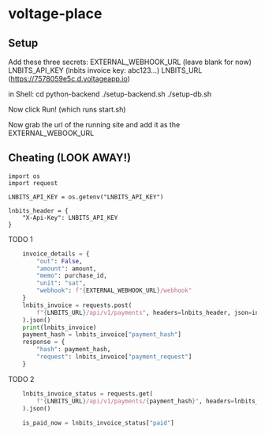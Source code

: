 # voltage-place

## Setup

Add these three secrets:
EXTERNAL_WEBHOOK_URL (leave blank for now)
LNBITS_API_KEY (lnbits invoice key: abc123...)
LNBITS_URL (https://7578059e5c.d.voltageapp.io)

in Shell:
cd python-backend
./setup-backend.sh
./setup-db.sh

Now click Run! (which runs start.sh)

Now grab the url of the running site and add it as the EXTERNAL_WEBOOK_URL









## Cheating (LOOK AWAY!)

```
import os 
import request

LNBITS_API_KEY = os.getenv("LNBITS_API_KEY")

lnbits_header = {
    "X-Api-Key": LNBITS_API_KEY
}
```
    
TODO 1
```python
    invoice_details = {
        "out": False,
        "amount": amount,
        "memo": purchase_id,
        "unit": "sat",
        "webhook": f"{EXTERNAL_WEBHOOK_URL}/webhook"
    }
    lnbits_invoice = requests.post(
        f"{LNBITS_URL}/api/v1/payments", headers=lnbits_header, json=invoice_details
    ).json()
    print(lnbits_invoice)
    payment_hash = lnbits_invoice["payment_hash"]
    response = {
        "hash": payment_hash,
        "request": lnbits_invoice["payment_request"]
    }
```


TODO 2

```python
    lnbits_invoice_status = requests.get(
        f"{LNBITS_URL}/api/v1/payments/{payment_hash}", headers=lnbits_header
    ).json()
    
    is_paid_now = lnbits_invoice_status["paid"]
```